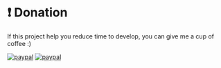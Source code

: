 # ❗ Donation
If this project help you reduce time to develop, you can give me a cup of coffee :)

[![paypal](https://www.paypalobjects.com/en_US/i/btn/btn_donateCC_LG.gif)](https://www.paypal.com/paypalme/misterkrittin)
[![paypal](https://www.paypalobjects.com/en_US/i/btn/btn_donateCC_LG.gif)](https://tipme.in.th/misterkrittin)
